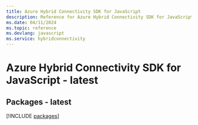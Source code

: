 ```yaml
---
title: Azure Hybrid Connectivity SDK for JavaScript
description: Reference for Azure Hybrid Connectivity SDK for JavaScript
ms.date: 04/11/2024
ms.topic: reference
ms.devlang: javascript
ms.service: hybridconnectivity
---
```

# Azure Hybrid Connectivity SDK for JavaScript - latest
## Packages - latest
[!INCLUDE [packages](hybrid-connectivity-index.md)]